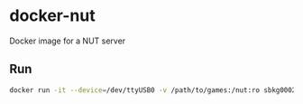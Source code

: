 # docker-nut
Docker image for a NUT server

## Run
```bash
docker run -it --device=/dev/ttyUSB0 -v /path/to/games:/nut:ro sbkg0002/nut:amd64-latest
```
